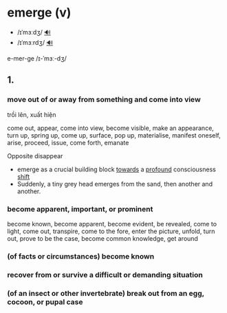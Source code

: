 # emerge (v)

- /ɪˈmɜːdʒ/ [🔊](https://www.oxfordlearnersdictionaries.com/media/english/uk_pron/e/eme/emerg/emerge__gb_4.mp3)
- /ɪˈmɜːrdʒ/ [🔊](https://www.oxfordlearnersdictionaries.com/media/english/us_pron/e/eme/emerg/emerge__us_4.mp3)

e-mer-ge /ɪ-ˈmɜː-dʒ/

## 1.

### move out of or away from something and come into view

trồi lên, xuất hiện

come out, appear, come into view, become visible, make an appearance, turn up, spring up, come up, surface, pop up, materialise, manifest oneself, arise, proceed, issue, come forth, emanate

Opposite disappear

- emerge as a crucial building block [towards](../t/towards-p.md#getting-closer-to-achieving-something) a [profound](../p/profound-adj.md#very-great-felt-or-experience-very-strongly) consciousness [shift](../s/shift-n.md#a-change-in-opinion-mood-policy-etc)
- Suddenly, a tiny grey head emerges from the sand, then another and another.

### become apparent, important, or prominent

become known, become apparent, become evident, be revealed, come to light, come out, transpire, come to the fore, enter the picture, unfold, turn out, prove to be the case, become common knowledge, get around

### (of facts or circumstances) become known

### recover from or survive a difficult or demanding situation

### (of an insect or other invertebrate) break out from an egg, cocoon, or pupal case